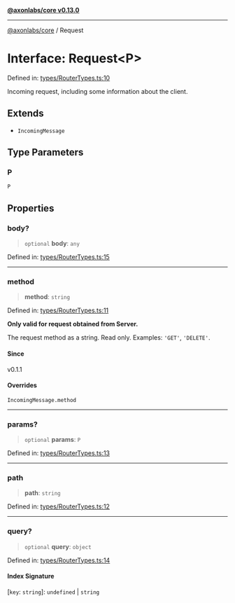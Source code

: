 [**@axonlabs/core v0.13.0**](../README.md)

***

[@axonlabs/core](../globals.md) / Request

# Interface: Request\<P\>

Defined in: [types/RouterTypes.ts:10](https://github.com/AxonJsLabs/AxonJs/blob/3187def3e5c0161745ea7e33640513908efc6c86/src/types/RouterTypes.ts#L10)

Incoming request, including some information about the client.

## Extends

- `IncomingMessage`

## Type Parameters

### P

`P`

## Properties

### body?

> `optional` **body**: `any`

Defined in: [types/RouterTypes.ts:15](https://github.com/AxonJsLabs/AxonJs/blob/3187def3e5c0161745ea7e33640513908efc6c86/src/types/RouterTypes.ts#L15)

***

### method

> **method**: `string`

Defined in: [types/RouterTypes.ts:11](https://github.com/AxonJsLabs/AxonJs/blob/3187def3e5c0161745ea7e33640513908efc6c86/src/types/RouterTypes.ts#L11)

**Only valid for request obtained from Server.**

The request method as a string. Read only. Examples: `'GET'`, `'DELETE'`.

#### Since

v0.1.1

#### Overrides

`IncomingMessage.method`

***

### params?

> `optional` **params**: `P`

Defined in: [types/RouterTypes.ts:13](https://github.com/AxonJsLabs/AxonJs/blob/3187def3e5c0161745ea7e33640513908efc6c86/src/types/RouterTypes.ts#L13)

***

### path

> **path**: `string`

Defined in: [types/RouterTypes.ts:12](https://github.com/AxonJsLabs/AxonJs/blob/3187def3e5c0161745ea7e33640513908efc6c86/src/types/RouterTypes.ts#L12)

***

### query?

> `optional` **query**: `object`

Defined in: [types/RouterTypes.ts:14](https://github.com/AxonJsLabs/AxonJs/blob/3187def3e5c0161745ea7e33640513908efc6c86/src/types/RouterTypes.ts#L14)

#### Index Signature

\[`key`: `string`\]: `undefined` \| `string`
